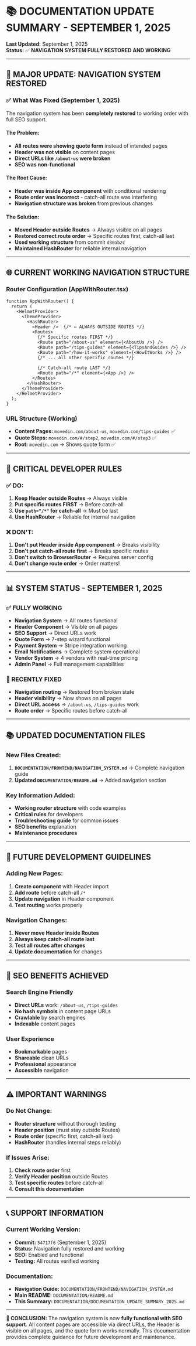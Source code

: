 # 📚 **DOCUMENTATION UPDATE SUMMARY - SEPTEMBER 1, 2025**

**Last Updated:** September 1, 2025  
**Status:** ✅ **NAVIGATION SYSTEM FULLY RESTORED AND WORKING**

---

## 🎯 **MAJOR UPDATE: NAVIGATION SYSTEM RESTORED**

### **✅ What Was Fixed (September 1, 2025)**
The navigation system has been **completely restored** to working order with full SEO support.

#### **The Problem:**
- **All routes were showing quote form** instead of intended pages
- **Header was not visible** on content pages
- **Direct URLs like `/about-us` were broken**
- **SEO was non-functional**

#### **The Root Cause:**
- **Header was inside App component** with conditional rendering
- **Route order was incorrect** - catch-all route was interfering
- **Navigation structure was broken** from previous changes

#### **The Solution:**
- **Moved Header outside Routes** → Always visible on all pages
- **Restored correct route order** → Specific routes first, catch-all last
- **Used working structure** from commit `d30ab2c`
- **Maintained HashRouter** for reliable internal navigation

---

## 🌐 **CURRENT WORKING NAVIGATION STRUCTURE**

### **Router Configuration (AppWithRouter.tsx)**
```tsx
function AppWithRouter() {
  return (
    <HelmetProvider>
      <ThemeProvider>
        <HashRouter>
          <Header />  {/* ← ALWAYS OUTSIDE ROUTES */}
          <Routes>
            {/* Specific routes FIRST */}
            <Route path="/about-us" element={<AboutUs />} />
            <Route path="/tips-guides" element={<TipsAndGuides />} />
            <Route path="/how-it-works" element={<HowItWorks />} />
            {/* ... all other specific routes */}
            
            {/* Catch-all route LAST */}
            <Route path="/*" element={<App />} />
          </Routes>
        </HashRouter>
      </ThemeProvider>
    </HelmetProvider>
  );
}
```

### **URL Structure (Working)**
- **Content Pages:** `movedin.com/about-us`, `movedin.com/tips-guides` ✅
- **Quote Steps:** `movedin.com/#/step2`, `movedin.com/#/step3` ✅
- **Root:** `movedin.com` → Shows quote form ✅

---

## 🔑 **CRITICAL DEVELOPER RULES**

### **✅ DO:**
1. **Keep Header outside Routes** → Always visible
2. **Put specific routes FIRST** → Before catch-all
3. **Use `path="/*"` for catch-all** → Must be last
4. **Use HashRouter** → Reliable for internal navigation

### **❌ DON'T:**
1. **Don't put Header inside App component** → Breaks visibility
2. **Don't put catch-all route first** → Breaks specific routes
3. **Don't switch to BrowserRouter** → Requires server config
4. **Don't change route order** → Order matters!

---

## 📊 **SYSTEM STATUS - SEPTEMBER 1, 2025**

### **✅ FULLY WORKING**
- **Navigation System** → All routes functional
- **Header Component** → Visible on all pages
- **SEO Support** → Direct URLs work
- **Quote Form** → 7-step wizard functional
- **Payment System** → Stripe integration working
- **Email Notifications** → Complete system operational
- **Vendor System** → 4 vendors with real-time pricing
- **Admin Panel** → Full management capabilities

### **🔧 RECENTLY FIXED**
- **Navigation routing** → Restored from broken state
- **Header visibility** → Now shows on all pages
- **Direct URL access** → `/about-us`, `/tips-guides` work
- **Route order** → Specific routes before catch-all

---

## 📚 **UPDATED DOCUMENTATION FILES**

### **New Files Created:**
1. **`DOCUMENTATION/FRONTEND/NAVIGATION_SYSTEM.md`** → Complete navigation guide
2. **Updated `DOCUMENTATION/README.md`** → Added navigation section

### **Key Information Added:**
- **Working router structure** with code examples
- **Critical rules** for developers
- **Troubleshooting guide** for common issues
- **SEO benefits** explanation
- **Maintenance procedures**

---

## 🚀 **FUTURE DEVELOPMENT GUIDELINES**

### **Adding New Pages:**
1. **Create component** with Header import
2. **Add route** before catch-all `/*`
3. **Update navigation** in Header component
4. **Test routing** works properly

### **Navigation Changes:**
1. **Never move Header inside Routes**
2. **Always keep catch-all route last**
3. **Test all routes after changes**
4. **Update documentation** for changes

---

## 🎯 **SEO BENEFITS ACHIEVED**

### **Search Engine Friendly**
- **Direct URLs** work: `/about-us`, `/tips-guides`
- **No hash symbols** in content page URLs
- **Crawlable** by search engines
- **Indexable** content pages

### **User Experience**
- **Bookmarkable** pages
- **Shareable** clean URLs
- **Professional** appearance
- **Accessible** navigation

---

## ⚠️ **IMPORTANT WARNINGS**

### **Do Not Change:**
- **Router structure** without thorough testing
- **Header position** (must stay outside Routes)
- **Route order** (specific first, catch-all last)
- **HashRouter** (handles internal steps reliably)

### **If Issues Arise:**
1. **Check route order** first
2. **Verify Header position** outside Routes
3. **Test specific routes** before catch-all
4. **Consult this documentation**

---

## 📞 **SUPPORT INFORMATION**

### **Current Working Version:**
- **Commit:** `54717f6` (September 1, 2025)
- **Status:** Navigation fully restored and working
- **SEO:** Enabled and functional
- **Testing:** All routes verified working

### **Documentation:**
- **Navigation Guide:** `DOCUMENTATION/FRONTEND/NAVIGATION_SYSTEM.md`
- **Main README:** `DOCUMENTATION/README.md`
- **This Summary:** `DOCUMENTATION/DOCUMENTATION_UPDATE_SUMMARY_2025.md`

---

**🎉 CONCLUSION:** The navigation system is now **fully functional with SEO support**. All content pages are accessible via direct URLs, the Header is visible on all pages, and the quote form works normally. This documentation provides complete guidance for future development and maintenance. 
